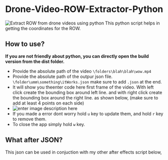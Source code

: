 ﻿# Drone-Video-ROW-Extractor-Python

![Extract ROW from drone videos using python](https://blogger.googleusercontent.com/img/b/R29vZ2xl/AVvXsEibm_TB4gAReAY_Y6bS4L9sTvMSYOY5npuV7cwAW0rMG2CD_YUNuNxDi3_IcMT8ZNfo--MRP8mfW2ccK1FwEvkWSJIk4Ke_1LwUNRTaSqi19-AIoviPOAxCShNvKx-NgrypmJ5oHQpGm3IOj9sHSPT3h8eQxAjKwwApcvdp0l_GP9NoHjuKwmlExiCI/s1600/result.PNG)
This python script helps in getting the coordinates for the ROW.

## How to use?

**If you are not friendly about python, you can directly open the build version from the dist folder.**

- Provide the absolute path of the video `\folders\blah\blah\wow.mp4`
- Provide the absolute path of the outpur json file. `\folder\umm\something\itWorks.json` make sure to add `.json` at the end.
- It will show you theenter code here first frame of the video. With left click create the bounding box around left line. and with right click create the bounding box around the right line. as shown below, (make sure to add at least 4 points on each side)
- ![enter image description here](https://blogger.googleusercontent.com/img/b/R29vZ2xl/AVvXsEgGSvqYzb8JD3pTabd9pzHmfbXRC5TiQ48du7MNDWj03Zey4k4kiPIkOnn_fsfUEggQrIlpuOa-cJT8G3WBBzYedRAT2MMJOTmgYwTlP8hHVFRzo0w5iUWtoROySTVBx9CbEXi-pHGNuDWFYPqKhpcHbASXogdwlw9s0Ors_USMqp1ztDwKrZ62Fxbu/s400/step2.PNG)
- If you made a error dont worry hold `u` key to update them, and hold `r` key to remove them.
- To close the app simply hold `w` key.

## What after JSON?

This json can be used in conjuction with my other after effects script below,
